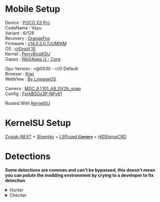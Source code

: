 # Mobile Setup

Device : [POCO X3 Pro](https://www.gsmarena.com/xiaomi_poco_x3_pro-10802.php)<br>
CodeName : Vayu<br>
Variant : 6/128<br>
Recovery : [OrangeFox](https://orangefox.download/device/vayu)<br>
Firmware : [v14.0.3.0.TJUMIXM](https://xiaomifirmwareupdater.com/firmware/vayu/stable/V14.0.3.0.TJUMIXM/)<br>
OS : [crDroid 10](https://sourceforge.net/projects/crdroid/files/vayu/10.x/)<br>
Kernel : [PerryRiceKSU](https://t.me/PerryTheKernelCL)<br>
Gapps : [NikGApps U - Core](https://sourceforge.net/projects/nikgapps/files/Releases/NikGapps-U/)<br>

Gpu Version : v@0530 - crD Default<br>
Browser : [Kiwi](https://play.google.com/store/apps/details?id=com.kiwibrowser.browser)<br>
WebView : [By LineageOS](https://www.apkmirror.com/apk/lineageos/android-system-webview-2/)<br>

Camera : [MGC_8.1.101_A9_GV2b_snap](https://1-dontsharethislink.celsoazevedo.com/file/filesc/MGC_8.1.101_A9_GV2b_snap.apk)<br>
Config : [ForkBSGx3P-NFv61](https://github.com/BEASTover9000/Mobile-Specification/releases/tag/v61)<br>

Rooted With [KernelSU](https://github.com/tiann/KernelSU)

# KernelSU Setup

[Zygisk-NEXT](https://github.com/Dr-TSNG/ZygiskNext) + [Shamiko](https://github.com/LSPosed/LSPosed.github.io/releases) + [LSPosed <s>Canary</s>](https://github.com/LSPosed/LSPosed/actions/workflows/core.yml) + [HIDEpropCRD](https://github.com/ToucH9000/Mobile-Setup/raw/main/HIDEpropCRD.zip)

# Detections

**Some detections are comman and can't be bypassed, this doesn't mean you can polute the modding environment by crying to a developer to fix detection**

<details>
  <summary>Hunter</summary>
<br>
  
![Hunter](./Media/Hunter.png)
</details>
<details>
  <summary>Checker</summary>
<br>

<details>
  <summary>Securify</summary>
<br>
  
![Securify](./Media/Securify.png)
</details>
<details>
  <summary>Securify</summary>
<br>
  
![Checker](./Media/Checker.png)
</details>
<details>
  <summary>Native Test</summary>
<br>
  
![Native-Test](./Media/Native-Test.png)
</details>
<details>
  <summary>Native Check</summary>
<br>
  
![Native-Check](./Media/Native-Check.png)
</details>
<details>
  <summary>Memory Detector</summary>
<br>
  
![Memory-Detector](./Media/Memory-Detector.png)
</details>
